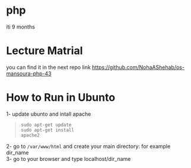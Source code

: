 # php
iti 9 months

# Lecture Matrial
you can find it in the next repo link https://github.com/NohaAShehab/os-mansoura-php-43

# How to Run in Ubunto
1- update ubunto and intall apache <br>
> <code>sudo apt-get update</code><br> <code>sudo apt-get install apache2</code><br>

2- go to <code>/var/www/html</code> and create your main directory: for example dir_name<br>
3- go to your browser and type localhost/dir_name<br>
